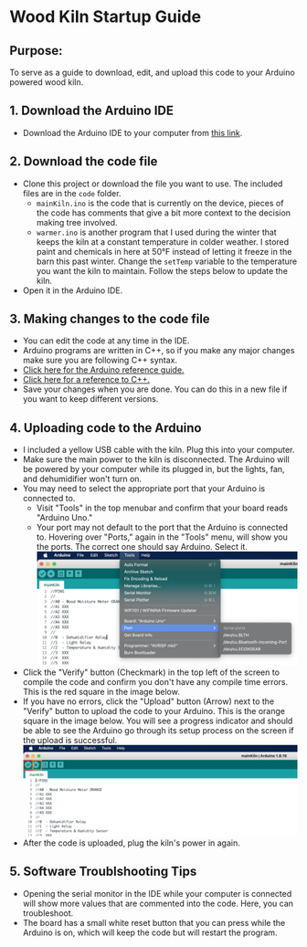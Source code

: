 # Wood Kiln Startup Guide

## Purpose:
To serve as a guide to download, edit, and upload this code to your Arduino powered wood kiln.

## 1. Download the Arduino IDE
- Download the Arduino IDE to your computer from [this link](https://www.arduino.cc/en/software).

## 2. Download the code file
- Clone this project or download the file you want to use. The included files are in the `code` folder.
  - `mainKiln.ino` is the code that is currently on the device, pieces of the code has comments that give a bit more context to the decision making tree involved.
  - `warmer.ino` is another program that I used during the winter that keeps the kiln at a constant temperature in colder weather. I stored paint and chemicals in here at 50°F instead of letting it freeze in the barn this past winter. Change the `setTemp` variable to the temperature you want the kiln to maintain. Follow the steps below to update the kiln.
- Open it in the Arduino IDE.

## 3. Making changes to the code file
- You can edit the code at any time in the IDE.
- Arduino programs are written in C++, so if you make any major changes make sure you are following C++ syntax.
- [Click here for the Arduino reference guide.](https://www.arduino.cc/reference/en/)
- [Click here for a reference to C++.](https://www.w3schools.com/cpp/)
- Save your changes when you are done. You can do this in a new file if you want to keep different versions.

## 4. Uploading code to the Arduino
- I included a yellow USB cable with the kiln. Plug this into your computer.
- Make sure the main power to the kiln is disconnected. The Arduino will be powered by your computer while its plugged in, but the lights, fan, and dehumidifier won't turn on.
- You may need to select the appropriate port that your Arduino is connected to.
  - Visit "Tools" in the top menubar and confirm that your board reads "Arduino Uno."
  - Your port may not default to the port that the Arduino is connected to. Hovering over "Ports," again in the "Tools" menu, will show you the ports. The correct one should say Arduino. Select it.
    ![SelectBoardAndPort.png](https://github.com/tylerhilgeman/wood-kiln/blob/3c7a913988ea65933d55199f67eab5daac0c13ac/SelectBoardAndPort.png)
- Click the "Verify" button (Checkmark) in the top left of the screen to compile the code and confirm you don't have any compile time errors. This is the red square in the image below.
- If you have no errors, click the "Upload" button (Arrow) next to the "Verify" button to upload the code to your Arduino. This is the orange square in the image below. You will see a progress indicator and should be able to see the Arduino go through its setup process on the screen if the upload is successful.
  ![ArduinoIDEUploadAndVerifyButtons.png](https://github.com/tylerhilgeman/wood-kiln/blob/a19c5a7a494155eb2305f690b144db7e5d5d0fa6/ArduinoIDEUploadAndVerifyButtons.png)
- After the code is uploaded, plug the kiln's power in again.

## 5. Software Troublshooting Tips
- Opening the serial monitor in the IDE while your computer is connected will show more values that are commented into the code. Here, you can troubleshoot.
- The board has a small white reset button that you can press while the Arduino is on, which will keep the code but will restart the program.
  


